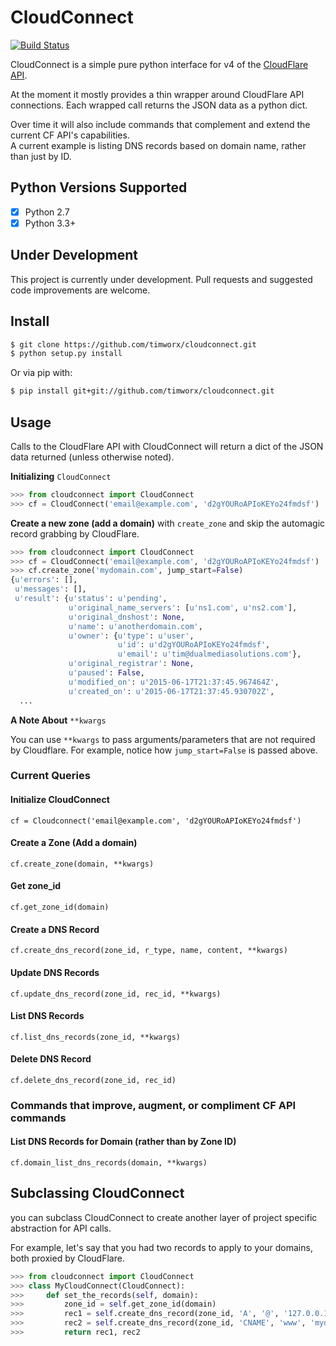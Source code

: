 # CloudConnect

[![Build Status](https://travis-ci.org/timworx/cloudconnect.svg?branch=master)](https://travis-ci.org/timworx/cloudconnect)

CloudConnect is a simple pure python interface for v4 of the [CloudFlare API](https://api.cloudflare.com/).

At the moment it mostly provides a thin wrapper around CloudFlare API connections. Each wrapped call returns the JSON data as a python dict.  

Over time it will also include commands that complement and extend the current CF API's capabilities.  
A current example is listing DNS records based on domain name, rather than just by ID.

## Python Versions Supported

- [x] Python 2.7  
- [x] Python 3.3+

## Under Development

This project is currently under development. Pull requests and suggested code improvements are welcome. 

## Install

```bash
$ git clone https://github.com/timworx/cloudconnect.git
$ python setup.py install
```

Or via pip with:

```bash
$ pip install git+git://github.com/timworx/cloudconnect.git
```

## Usage

Calls to the CloudFlare API with CloudConnect will return a dict of the JSON data returned (unless otherwise noted).


**Initializing** `CloudConnect`

```python
>>> from cloudconnect import CloudConnect
>>> cf = CloudConnect('email@example.com', 'd2gYOURoAPIoKEYo24fmdsf')
```

**Create a new zone (add a domain)** with `create_zone` and skip the automagic record grabbing by CloudFlare.

```python
>>> from cloudconnect import CloudConnect
>>> cf = CloudConnect('email@example.com', 'd2gYOURoAPIoKEYo24fmdsf')
>>> cf.create_zone('mydomain.com', jump_start=False)
{u'errors': [],
 u'messages': [],
 u'result': {u'status': u'pending',
             u'original_name_servers': [u'ns1.com', u'ns2.com'],
             u'original_dnshost': None,
             u'name': u'anotherdomain.com',
             u'owner': {u'type': u'user', 
                        u'id': u'd2gYOURoAPIoKEYo24fmdsf', 
                        u'email': u'tim@dualmediasolutions.com'},
             u'original_registrar': None,
             u'paused': False, 
             u'modified_on': u'2015-06-17T21:37:45.967464Z',
             u'created_on': u'2015-06-17T21:37:45.930702Z',
  ...
```

**A Note About** `**kwargs`

You can use `**kwargs` to pass arguments/parameters that are not required by Cloudflare. For example, notice how `jump_start=False` is passed above.

### Current Queries 

#### Initialize CloudConnect
`cf = Cloudconnect('email@example.com', 'd2gYOURoAPIoKEYo24fmdsf')`


#### Create a Zone (Add a domain)
`cf.create_zone(domain, **kwargs)`

#### Get zone_id
`cf.get_zone_id(domain)`

#### Create a DNS Record
`cf.create_dns_record(zone_id, r_type, name, content, **kwargs)`

#### Update DNS Records
`cf.update_dns_record(zone_id, rec_id, **kwargs)`

#### List DNS Records
`cf.list_dns_records(zone_id, **kwargs)`

#### Delete DNS Record
`cf.delete_dns_record(zone_id, rec_id)`

### Commands that improve, augment, or compliment CF API commands

#### List DNS Records for Domain (rather than by Zone ID)
`cf.domain_list_dns_records(domain, **kwargs)`

## Subclassing CloudConnect

you can subclass CloudConnect to create another layer of project specific abstraction for API calls.

For example, let's say that you had two records to apply to your domains, both proxied by CloudFlare.

```python
>>> from cloudconnect import CloudConnect
>>> class MyCloudConnect(CloudConnect):
>>>     def set_the_records(self, domain):
>>>         zone_id = self.get_zone_id(domain)
>>>         rec1 = self.create_dns_record(zone_id, 'A', '@', '127.0.0.1', proxied=True)
>>>         rec2 = self.create_dns_record(zone_id, 'CNAME', 'www', 'mydomain.com', proxied=True)
>>>         return rec1, rec2
```
